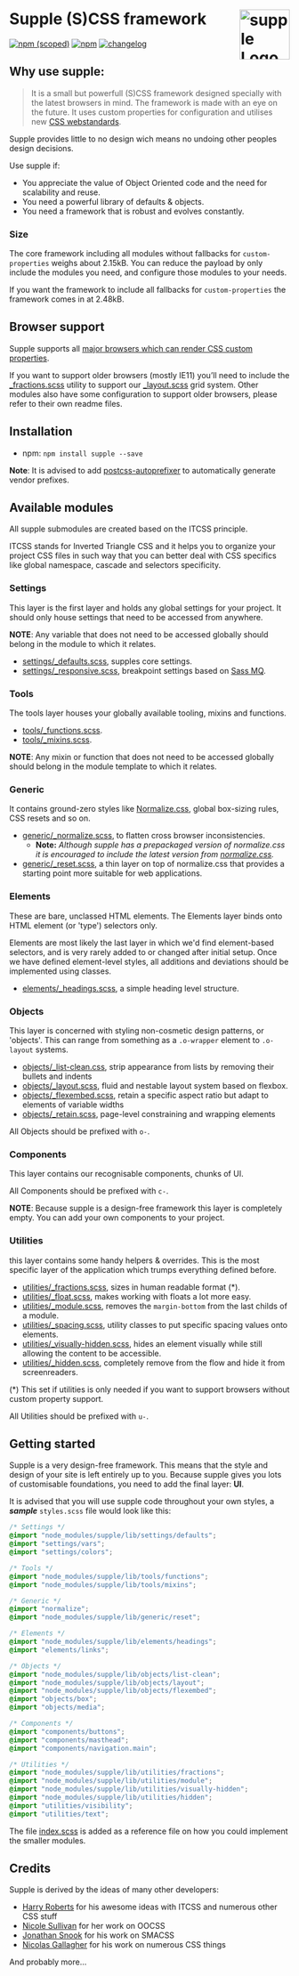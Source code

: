 # Supple (S)CSS framework <img src="https://supple-css.github.io/supple/supple-logo.svg" alt="supple Logo" width="90" height="90" align="right">

[![npm (scoped)](https://img.shields.io/npm/v/supple.svg)](https://github.com/supple-css/supple/releases) [![npm](https://img.shields.io/npm/l/supple.svg)](https://github.com/supple-css/supple/blob/master/LICENSE) [![changelog](https://img.shields.io/badge/changelog-md-blue.svg)](https://github.com/supple-css/supple/blob/master/CHANGELOG.md)

## Why use supple:
> It is a small but powerfull (S)CSS framework designed specially with the latest browsers in mind. The framework is made with an eye on the future. It uses custom properties for configuration and utilises new [CSS webstandards](https://jonathantneal.github.io/css-db/).

Supple provides little to no design wich means no undoing other peoples design decisions.

Use supple if:

* You appreciate the value of Object Oriented code and the need for scalability and reuse.
* You need a powerful library of defaults & objects.
* You need a framework that is robust and evolves constantly.

### Size

The core framework including all modules without fallbacks for `custom-properties` weighs about 2.15kB. You can reduce the payload by only include the modules you need, and configure those modules to your needs.

If you want the framework to include all fallbacks for `custom-properties` the framework comes in at 2.48kB.


## Browser support
Supple supports all [major browsers which can render CSS custom properties](http://caniuse.com/#feat=css-variables).

If you want to support older browsers (mostly IE11) you’ll need to include the [_fractions.scss](lib/utilities/_fractions.scss) utility to support our [_layout.scss](lib/objects/_layout.scss) grid system. Other modules also have some configuration to support older browsers, please refer to their own readme files.

## Installation

* npm: `npm install supple --save`

**Note**: It is advised to add [postcss-autoprefixer](https://github.com/postcss/autoprefixer) to automatically generate vendor prefixes.

## Available modules
All supple submodules are created based on the ITCSS principle.

ITCSS stands for Inverted Triangle CSS and it helps you to organize your project CSS files in such way that you can better deal with CSS specifics like global namespace, cascade and selectors specificity.

### Settings
This layer is the first layer and holds any global settings for your project. It should only house settings that need to be accessed from anywhere.

**NOTE**: Any variable that does not need to be accessed globally should belong in the module to which it relates.

* [settings/_defaults.scss](lib/settings/_defaults.scss), supples core settings.
* [settings/_responsive.scss](lib/settings/_responsive.scss), breakpoint settings based on [Sass MQ](https://sass-mq.github.io/sass-mq/).

### Tools
The tools layer houses your globally available tooling, mixins and functions.

* [tools/_functions.scss](lib/tools/_functions.scss).
* [tools/_mixins.scss](lib/tools/_mixins.scss).

**NOTE**: Any mixin or function that does not need to be accessed globally should belong in the module template to which it relates.

### Generic
It contains ground-zero styles like [Normalize.css](http://necolas.github.io/normalize.css/), global box-sizing rules, CSS resets and so on.

* [generic/_normalize.scss](lib/generic/_normalize.scss), to flatten cross browser inconsistencies.
    * **Note:** *Although supple has a prepackaged version of normalize.css it is encouraged to include the latest version from [normalize.css](http://necolas.github.io/normalize.css/).*
* [generic/_reset.scss](lib/generic/_reset.scss), a thin layer on top of normalize.css that provides a starting point more suitable for web applications.

### Elements
These are bare, unclassed HTML elements. The Elements layer binds onto HTML element (or 'type') selectors only.

Elements are most likely the last layer in which we'd find element-based selectors, and is very rarely added to or changed after initial setup. Once we have defined element-level styles, all additions and deviations should be implemented using classes.

* [elements/_headings.scss](lib/elements/_headings.scss), a simple heading level structure.

### Objects
This layer is concerned with styling non-cosmetic design patterns, or 'objects'. This can range from something as a `.o-wrapper` element to  `.o-layout` systems.

* [objects/_list-clean.css](lib/objects/_list-clean.scss), strip appearance from lists by removing their bullets and indents
* [objects/_layout.scss](lib/objects/_layout.scss), fluid and nestable layout system based on flexbox.
* [objects/_flexembed.scss](lib/objects/_flexembed.scss), retain a specific aspect ratio but adapt to elements of variable widths
* [objects/_retain.scss](lib/objects/_retain.scss), page-level constraining and wrapping elements

All Objects should be prefixed with `o-`.

### Components
This layer contains our recognisable components, chunks of UI.

All Components should be prefixed with `c-`.

**NOTE**: Because supple is a design-free framework this layer is completely empty. You can add your own components to your project.

### Utilities
this layer contains some handy helpers & overrides. This is the most specific layer of the application which trumps everything defined before.

* [utilities/_fractions.scss](lib/utilities/_fractions.scss), sizes in human readable format (*).
* [utilities/_float.scss](lib/utilities/_float.scss), makes working with floats a lot more easy.
* [utilities/_module.scss](lib/utilities/_module.scss), removes the `margin-bottom` from the last childs of a module.
* [utilities/_spacing.scss](lib/utilities/_spacing.scss), utility classes to put specific spacing values onto elements.
* [utilities/_visually-hidden.scss](lib/utilities/_visually-hidden.scss), hides an element visually while still allowing the content to be accessible.
* [utilities/_hidden.scss](lib/utilities/_hidden.scss), completely remove from the flow and hide it from screenreaders.

(*) This set if utilities is only needed if you want to support browsers without custom property support.

All Utilities should be prefixed with `u-`.

## Getting started
Supple is a very design-free framework. This means that the style and design of your site is left entirely up to you.
Because supple gives you lots of customisable foundations, you need to add the final layer: **UI**.

It is advised that you will use supple code throughout your own styles, a ***sample*** `styles.scss` file would look like this:

```scss
/* Settings */
@import "node_modules/supple/lib/settings/defaults";
@import "settings/vars";
@import "settings/colors";

/* Tools */
@import "node_modules/supple/lib/tools/functions";
@import "node_modules/supple/lib/tools/mixins";

/* Generic */
@import "normalize";
@import "node_modules/supple/lib/generic/reset";

/* Elements */
@import "node_modules/supple/lib/elements/headings";
@import "elements/links";

/* Objects */
@import "node_modules/supple/lib/objects/list-clean";
@import "node_modules/supple/lib/objects/layout";
@import "node_modules/supple/lib/objects/flexembed";
@import "objects/box";
@import "objects/media";

/* Components */
@import "components/buttons";
@import "components/masthead";
@import "components/navigation.main";

/* Utilities */
@import "node_modules/supple/lib/utilities/fractions";
@import "node_modules/supple/lib/utilities/module";
@import "node_modules/supple/lib/utilities/visually-hidden";
@import "node_modules/supple/lib/utilities/hidden";
@import "utilities/visibility";
@import "utilities/text";
```
The file [index.scss](index.scss) is added as a reference file on how you could implement the smaller modules.

## Credits

Supple is derived by the ideas of many other developers:

* [Harry Roberts](https://twitter.com/csswizardry) for his awesome ideas with ITCSS and numerous other CSS stuff
* [Nicole Sullivan](https://twitter.com/stubbornella) for her work on OOCSS
* [Jonathan Snook](https://twitter.com/snookca) for his work on SMACSS
* [Nicolas Gallagher](https://twitter.com/necolas) for his work on numerous CSS things

And probably more…
